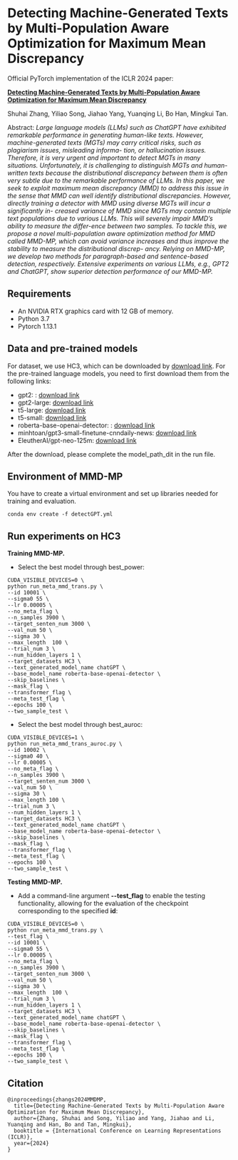 # Detecting Machine-Generated Texts by Multi-Population Aware Optimization for Maximum Mean Discrepancy


Official PyTorch implementation of the ICLR 2024 paper:

<!-- **Detecting Machine-Generated Texts by Multi-Population Aware Optimization for Maximum Mean Discrepancy** -->
**[Detecting Machine-Generated Texts by Multi-Population Aware Optimization for Maximum Mean Discrepancy](https://openreview.net/forum?id=3fEKavFsnv)**

Shuhai Zhang, Yiliao Song, Jiahao Yang, Yuanqing Li, Bo Han, Mingkui Tan.

Abstract: *Large language models (LLMs) such as ChatGPT have exhibited remarkable performance in generating human-like texts. However, machine-generated texts (MGTs) may carry critical risks, such as plagiarism issues, misleading informa- tion, or hallucination issues. Therefore, it is very urgent and important to detect MGTs in many situations. Unfortunately, it is challenging to distinguish MGTs and human-written texts because the distributional discrepancy between them is often very subtle due to the remarkable performance of LLMs. In this paper, we seek to exploit maximum mean discrepancy (MMD) to address this issue in the sense that MMD can well identify distributional discrepancies. However, directly training a detector with MMD using diverse MGTs will incur a significantly in- creased variance of MMD since MGTs may contain multiple text populations due to various LLMs. This will severely impair MMD’s ability to measure the differ-ence between two samples. To tackle this, we propose a novel multi-population aware optimization method for MMD called MMD-MP, which can avoid variance increases and thus improve the stability to measure the distributional discrep- ancy. Relying on MMD-MP, we develop two methods for paragraph-based and sentence-based detection, respectively. Extensive experiments on various LLMs, e.g., GPT2 and ChatGPT, show superior detection performance of our MMD-MP.*

## Requirements

- An NVIDIA RTX graphics card with 12 GB of memory.
- Python 3.7
- Pytorch 1.13.1

## Data and pre-trained models

For dataset, we use HC3, which can be downloaded by [download link](https://huggingface.co/datasets/Hello-SimpleAI/HC3). 
For the pre-trained language models, you need to first download them from the following links:
<!-- For data, here we did not put in all the baselines and data sets, only HC3 was selected.Use the fromPretrain method of transformers to load the HC3 data set. -->



- gpt2: : [download link](https://drive.google.com/file/d/16_-Ahc6ImZV5ClUc0vM5Iivf8OJ1VSif/view?usp=sharing)
- gpt2-large:  [download link](https://huggingface.co/openai-community/gpt2-large/tree/main)
- t5-large:  [download link](https://huggingface.co/t5-large)
- t5-small:  [download link](https://huggingface.co/t5-small)
- roberta-base-openai-detector: : [download link](https://huggingface.co/roberta-base-openai-detector/tree/main)
- minhtoan/gpt3-small-finetune-cnndaily-news: [download link](https://huggingface.co/minhtoan/gpt3-small-finetune-cnndaily-news/tree/main)
- EleutherAI/gpt-neo-125m: [download link](https://huggingface.co/EleutherAI/gpt-neo-125m/tree/main)


After the download, please complete the model_path_dit in the run file.

## Environment of MMD-MP
You have to create a virtual environment and set up libraries needed for training and evaluation.
```
conda env create -f detectGPT.yml
```

## Run experiments on HC3

**Training MMD-MP.**

- Select the best model through best_power:

<!-- # generate nature samples -->
```
CUDA_VISIBLE_DEVICES=0 \
python run_meta_mmd_trans.py \ 
--id 10001 \ 
--sigma0 55 \ 
--lr 0.00005 \ 
--no_meta_flag \   
--n_samples 3900 \ 
--target_senten_num 3000 \ 
--val_num 50 \ 
--sigma 30 \ 
--max_length  100 \ 
--trial_num 3 \ 
--num_hidden_layers 1 \ 
--target_datasets HC3 \ 
--text_generated_model_name chatGPT \ 
--base_model_name roberta-base-openai-detector \ 
--skip_baselines \ 
--mask_flag \ 
--transformer_flag \ 
--meta_test_flag \ 
--epochs 100 \ 
--two_sample_test \
```

- Select the best model through best_auroc:
```
CUDA_VISIBLE_DEVICES=1 \ 
python run_meta_mmd_trans_auroc.py \ 
--id 10002 \ 
--sigma0 40 \ 
--lr 0.00005 \  
--no_meta_flag \   
--n_samples 3900 \ 
--target_senten_num 3000 \ 
--val_num 50 \ 
--sigma 30 \ 
--max_length 100 \ 
--trial_num 3 \ 
--num_hidden_layers 1 \
--target_datasets HC3 \ 
--text_generated_model_name chatGPT \ 
--base_model_name roberta-base-openai-detector \ 
--skip_baselines \ 
--mask_flag \ 
--transformer_flag \ 
--meta_test_flag \ 
--epochs 100 \ 
--two_sample_test \
```

**Testing MMD-MP.**
- Add a command-line argument **--test_flag** to enable the testing functionality, allowing for the evaluation of the checkpoint corresponding to the specified **id**:

```
CUDA_VISIBLE_DEVICES=0 \ 
python run_meta_mmd_trans.py \ 
--test_flag \
--id 10001 \ 
--sigma0 55 \ 
--lr 0.00005 \  
--no_meta_flag \   
--n_samples 3900 \ 
--target_senten_num 3000 \ 
--val_num 50 \ 
--sigma 30 \ 
--max_length  100 \ 
--trial_num 3 \ 
--num_hidden_layers 1 \ 
--target_datasets HC3 \ 
--text_generated_model_name chatGPT \ 
--base_model_name roberta-base-openai-detector \ 
--skip_baselines \ 
--mask_flag \ 
--transformer_flag \ 
--meta_test_flag \
--epochs 100 \ 
--two_sample_test \
```

<!-- Training process and result records in ./two_sample_test/HC3-roberta-base-openai-detector/ id -->
## Citation


```
@inproceedings{zhangs2024MMDMP,
  title={Detecting Machine-Generated Texts by Multi-Population Aware Optimization for Maximum Mean Discrepancy},
  author={Zhang, Shuhai and Song, Yiliao and Yang, Jiahao and Li, Yuanqing and Han, Bo and Tan, Mingkui},
  booktitle = {International Conference on Learning Representations (ICLR)},
  year={2024}
}
```
